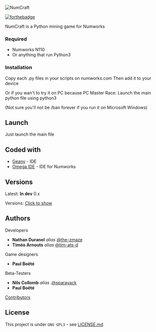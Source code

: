 

![NumCraft](/home/the_zmaze/Documents/Codage/python/Projects/MineText/NumCraft.png)

[![forthebadge](https://forthebadge.com/images/badges/made-with-python.svg)](http://forthebadge.com)

NumCraft is a Python mining game for Numworks

### Required

- Numworks N110
- Or anything that run Python3

### Installation

Copy each .py files in your scripts on numworks.com
Then add it to your device

Or if you wan't to try it on PC because PC Master Race:
Launch the main python file using python3

(Not sure you'll not be /ban forever if you run it on Microsoft Windows)

## Launch

Just launch the main file

## Coded with

* [Geany](http://geany.org) - IDE
* [Omega IDE](http://getomega.dev/ide) - IDE for Numworks

## Versions

Latest: **In dev** 0.x

Versions: [Click to show](https://github.com/club-de-maths/Numcraft/tags)

## Authors

Developers
* **Nathan Duranel** _alias_ [@the-zmaze](https://github.com/The-ZmaZe)
* **Timéo Arnouts** _alias_ [@tim-ats-d](https://github.com/Tim-ats-d)

Game designers
* **Paul Boëté**

Beta-Testers
* **Nils Collomb** _alias_ .[@sparayack](https://github.com/Sparayack)
* **Paul Boëté**

[Contributors](https://github.com/club-de-math/Numcraft/contributors)

## License

This project is under ``GNU GPL3`` - see [LICENSE.md](LICENSE.md)
